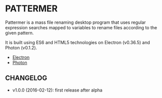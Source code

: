 # PATTERMER

Pattermer is a mass file renaming desktop program that uses regular expression
searches mapped to variables to rename files according to the given pattern.

It is built using ES6 and HTML5 technologies on Electron (v0.36.5) and Photon (v0.1.2).

* [Electron](http://electron.atom.io/)
* [Photon](http://photonkit.com/)

## CHANGELOG ##

* v1.0.0 (2016-02-12): first release after alpha
